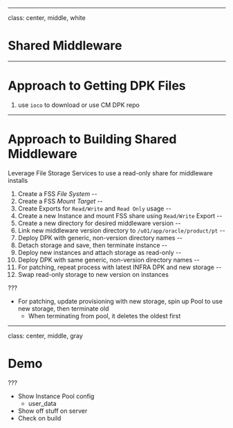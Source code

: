 
---
class: center, middle, white

# Shared Middleware

---

# Approach to Getting DPK Files

1. use `ioco` to download or use CM DPK repo

---

# Approach to Building Shared Middleware 

Leverage File Storage Services to use a read-only share for middleware installs

1. Create a FSS *File System*
--
1. Create a FSS *Mount Target*
--
1. Create Exports for `Read/Write` and `Read Only` usage
--
1. Create a new Instance and mount FSS share using `Read/Write` Export
--
1.  Create a new directory for desired middleware version
--
1. Link new middleware version directory to `/u01/app/oracle/product/pt`
--
1. Deploy DPK with generic, non-version directory names
--
1. Detach storage and save, then terminate instance
--
1. Deploy new instances and attach storage as read-only
--
1. Deploy DPK with same generic, non-version directory names
--
1. For patching, repeat process with latest INFRA DPK and new storage
--
1. Swap read-only storage to new version on instances

???

* For patching, update provisioning with new storage, spin up Pool to use new storage, then terminate old
   * When terminating from pool, it deletes the oldest first

---
class: center, middle, gray

# Demo

???

* Show Instance Pool config
    * user_data
* Show off stuff on server
* Check on build
